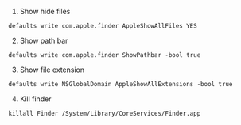 1. Show hide files
```
defaults write com.apple.finder AppleShowAllFiles YES
```
2. Show path bar
```
defaults write com.apple.finder ShowPathbar -bool true
```
3. Show file extension
```
defaults write NSGlobalDomain AppleShowAllExtensions -bool true
```
4. Kill finder
```
killall Finder /System/Library/CoreServices/Finder.app
```
